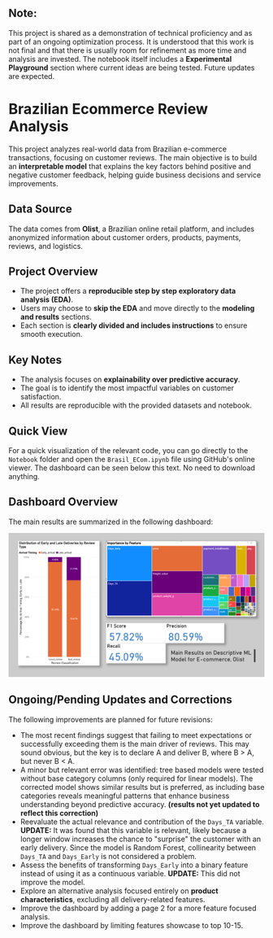 ## Note:

This project is shared as a demonstration of technical proficiency and as part of an ongoing optimization process. It is understood that this work is not final and that there is usually room for refinement as more time and analysis are invested. The notebook itself includes a **Experimental Playground** section where current ideas are being tested. Future updates are expected.

# Brazilian Ecommerce Review Analysis

This project analyzes real-world data from Brazilian e-commerce transactions, focusing on customer reviews. The main objective is to build an **interpretable model** that explains the key factors behind positive and negative customer feedback, helping guide business decisions and service improvements.

## Data Source

The data comes from **Olist**, a Brazilian online retail platform, and includes anonymized information about customer orders, products, payments, reviews, and logistics.

## Project Overview

- The project offers a **reproducible step by step exploratory data analysis (EDA)**.
- Users may choose to **skip the EDA** and move directly to the **modeling and results** sections.
- Each section is **clearly divided and includes instructions** to ensure smooth execution.

## Key Notes

- The analysis focuses on **explainability over predictive accuracy**.
- The goal is to identify the most impactful variables on customer satisfaction.
- All results are reproducible with the provided datasets and notebook.

## Quick View

For a quick visualization of the relevant code, you can go directly to the `Notebook` folder and open the `Brasil_ECom.ipynb` file using GitHub's online viewer. The dashboard can be seen below this text. No need to download anything.

## Dashboard Overview

The main results are summarized in the following dashboard:

![Dashboard: RF_B_R2 (.49) Olist](Dashboard/RF_B_R2(.49)OlistPNG.png)

## Ongoing/Pending Updates and Corrections

The following improvements are planned for future revisions:
- The most recent findings suggest that failing to meet expectations or successfully exceeding them is the main driver of reviews. This may sound obvious, but the key is to declare A and deliver B, where B > A, but never B < A.
- A minor but relevant error was identified: tree based models were tested without base category columns (only required for linear models). The corrected model shows similar results but is preferred, as including base categories reveals meaningful patterns that enhance business understanding beyond predictive accuracy. **(results not yet updated to reflect this correction)**
- Reevaluate the actual relevance and contribution of the `Days_TA` variable. **UPDATE:** It was found that this variable is relevant, likely because a longer window increases the chance to "surprise" the customer with an early delivery. Since the model is Random Forest, collinearity between `Days_TA` and `Days_Early` is not considered a problem.
- Assess the benefits of transforming `Days_Early` into a binary feature instead of using it as a continuous variable. **UPDATE:** This did not improve the model.
- Explore an alternative analysis focused entirely on **product characteristics**, excluding all delivery-related features.
- Improve the dashboard by adding a page 2 for a more feature focused analysis.
- Improve the dashboard by limiting  features showcase  to top 10-15.
